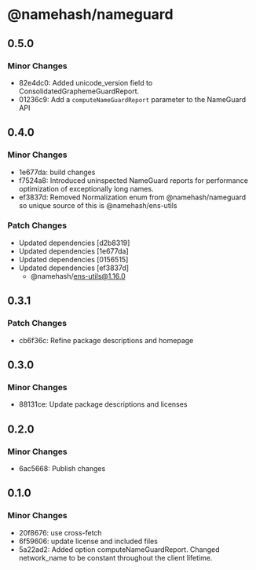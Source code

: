 # @namehash/nameguard

## 0.5.0

### Minor Changes

- 82e4dc0: Added unicode_version field to ConsolidatedGraphemeGuardReport.
- 01236c9: Add a `computeNameGuardReport` parameter to the NameGuard API

## 0.4.0

### Minor Changes

- 1e677da: build changes
- f7524a8: Introduced uninspected NameGuard reports for performance optimization of exceptionally long names.
- ef3837d: Removed Normalization enum from @namehash/nameguard so unique source of this is @namehash/ens-utils

### Patch Changes

- Updated dependencies [d2b8319]
- Updated dependencies [1e677da]
- Updated dependencies [0156515]
- Updated dependencies [ef3837d]
  - @namehash/ens-utils@1.16.0

## 0.3.1

### Patch Changes

- cb6f36c: Refine package descriptions and homepage

## 0.3.0

### Minor Changes

- 88131ce: Update package descriptions and licenses

## 0.2.0

### Minor Changes

- 6ac5668: Publish changes

## 0.1.0

### Minor Changes

- 20f8676: use cross-fetch
- 6f59606: update license and included files
- 5a22ad2: Added option computeNameGuardReport. Changed network_name to be constant throughout the client lifetime.
